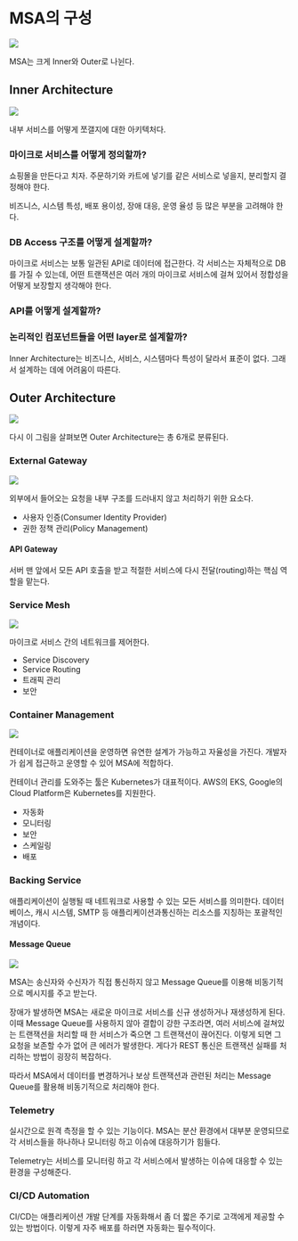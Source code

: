 # MSA의 구성

![](../../../.gitbook/assets/msa-architecture-components.png)

MSA는 크게 Inner와 Outer로 나뉜다.

## Inner Architecture

![](../../../.gitbook/assets/msa-innerarchitecture.png)

내부 서비스를 어떻게 쪼갤지에 대한 아키텍처다.

### 마이크로 서비스를 어떻게 정의할까?

쇼핑몰을 만든다고 치자. 주문하기와 카트에 넣기를 같은 서비스로 넣을지, 분리할지 결정해야 한다.

비즈니스, 시스템 특성, 배포 용이성, 장애 대응, 운영 율성 등 많은 부분을 고려해야 한다.

### DB Access 구조를 어떻게 설계할까?

마이크로 서비스는 보통 일관된 API로 데이터에 접근한다. 각 서비스는 자체적으로 DB를 가질 수 있는데, 어떤 트랜잭션은 여러 개의 마이크로 서비스에 걸쳐 있어서 정합성을 어떻게 보장할지 생각해야 한다.

### API를 어떻게 설계할까?

### 논리적인 컴포넌트들을 어떤 layer로 설계할까?

Inner Architecture는 비즈니스, 서비스, 시스템마다 특성이 달라서 표준이 없다. 그래서 설계하는 데에 어려움이 따른다.

## Outer Architecture

![](../../../.gitbook/assets/msa-architecture-components%20%281%29.png)

다시 이 그림을 살펴보면 Outer Architecture는 총 6개로 분류된다.

### External Gateway

![](../../../.gitbook/assets/apigateway.png)

외부에서 들어오는 요청을 내부 구조를 드러내지 않고 처리하기 위한 요소다.

* 사용자 인증\(Consumer Identity Provider\)
* 권한 정책 관리\(Policy Management\)

#### API Gateway

서버 맨 앞에서 모든 API 호출을 받고 적절한 서비스에 다시 전달\(routing\)하는 핵심 역할을 맡는다.

### Service Mesh

![](../../../.gitbook/assets/servicemesh.png)

마이크로 서비스 간의 네트워크를 제어한다.

* Service Discovery
* Service Routing
* 트래픽 관리
* 보안

### Container Management

![](../../../.gitbook/assets/container-management-diagram.png)

컨테이너로 애플리케이션을 운영하면 유연한 설계가 가능하고 자율성을 가진다. 개발자가 쉽게 접근하고 운영할 수 있어 MSA에 적합하다.

컨테이너 관리를 도와주는 툴은 Kubernetes가 대표적이다. AWS의 EKS, Google의 Cloud Platform은 Kubernetes를 지원한다.

* 자동화
* 모니터링
* 보안
* 스케일링
* 배포

### Backing Service

애플리케이션이 실행될 때 네트워크로 사용할 수 있는 모든 서비스를 의미한다. 데이터베이스, 캐시 시스템, SMTP 등 애플리케이션과통신하는 리소스를 지칭하는 포괄적인 개념이다.

#### Message Queue

![](../../../.gitbook/assets/messagequeue.png)

MSA는 송신자와 수신자가 직접 통신하지 않고 Message Queue를 이용해 비동기적으로 메시지를 주고 받는다.

장애가 발생하면 MSA는 새로운 마이크로 서비스를 신규 생성하거나 재생성하게 된다. 이때 Message Queue를 사용하지 않아 결합이 강한 구조라면, 여러 서비스에 걸쳐있는 트랜잭션을 처리할 때 한 서비스가 죽으면 그 트랜잭션이 끊어진다. 이렇게 되면 그 요청을 보존할 수가 없어 큰 에러가 발생한다. 게다가 REST 통신은 트랜잭션 실패를 처리하는 방법이 굉장히 복잡하다.

따라서 MSA에서 데이터를 변경하거나 보상 트랜잭션과 관련된 처리는 Message Queue를 활용해 비동기적으로 처리해야 한다.

### Telemetry

실시간으로 원격 측정을 할 수 있는 기능이다. MSA는 분산 환경에서 대부분 운영되므로 각 서비스들을 하나하나 모니터링 하고 이슈에 대응하기가 힘들다.

Telemetry는 서비스를 모니터링 하고 각 서비스에서 발생하는 이슈에 대응할 수 있는 환경을 구성해준다.

### CI/CD Automation

CI/CD는 애플리케이션 개발 단계를 자동화해서 좀 더 짧은 주기로 고객에게 제공할 수 있는 방법이다. 이렇게 자주 배포를 하러면 자동화는 필수적이다.

